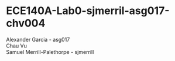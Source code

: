 # ECE140A-Lab0-sjmerril-asg017-chv004
Alexander Garcia - asg017  
Chau Vu  
Samuel Merrill-Palethorpe - sjmerrill  